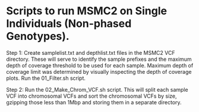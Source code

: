 # Scripts to run MSMC2 on Single Individuals (Non-phased Genotypes).  

Step 1: Create samplelist.txt and depthlist.txt files in the MSMC2 VCF directory. These will serve to identify the 
sample prefixes and the maximum depth of coverage threshold to be used for each sample. Maximum depth of coverage 
limit was determined by visually inspecting the depth of coverage plots. Run the 01_Filter.sh script. 

Step 2: Run the 02_Make_Chrom_VCF.sh script. This will split each sample VCF into chromosomal VCFs and sort the 
chromosomal VCFs by size, gzipping those less than 1Mbp and storing them in a separate directory. 

